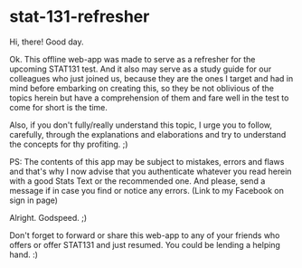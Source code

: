 # stat-131-refresher

Hi, there! Good day.

Ok. This offline web-app was made to serve as a refresher for the upcoming STAT131 test. And it also may serve as a study guide for our colleagues who just joined us, because they are the ones I target and had in mind before embarking on creating this, so they be not oblivious of the topics herein but have a comprehension of them and fare well in the test to come for short is the time.

Also, if you don't fully/really understand this topic, I urge you to follow, carefully, through the explanations and elaborations and try to understand the concepts for thy profiting. ;)

PS: The contents of this app may be subject to mistakes, errors and flaws and that's why I now advise that you authenticate whatever you read herein with a good Stats Text or the recommended one. And please, send a message if in case you find or notice any errors. (Link to my Facebook on sign in page)

Alright. Godspeed. ;)

Don't forget to forward or share this web-app to any of your friends who offers or offer STAT131 and just resumed. You could be lending a helping hand. :)
